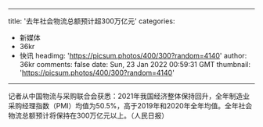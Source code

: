 
---
title: '去年社会物流总额预计超300万亿元'
categories: 
 - 新媒体
 - 36kr
 - 快讯
headimg: 'https://picsum.photos/400/300?random=4140'
author: 36kr
comments: false
date: Sun, 23 Jan 2022 00:59:31 GMT
thumbnail: 'https://picsum.photos/400/300?random=4140'
---

<div>   
记者从中国物流与采购联合会获悉：2021年我国经济整体保持回升，全年制造业采购经理指数（PMI）均值为50.5%，高于2019年和2020年全年均值。全年社会物流总额预计将保持在300万亿元以上。（人民日报）  
</div>
            